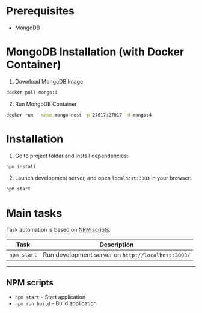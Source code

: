
# Prerequisites

- MongoDB

# MongoDB Installation (with Docker Container)

1. Download MongoDB Image
 ```sh
docker pull mongo:4
 ```

2. Run MongoDB Container
 ```sh
docker run --name mongo-nest -p 27017:27017 -d mongo:4
 ```

# Installation

1. Go to project folder and install dependencies:
 ```sh
 npm install
 ```

2. Launch development server, and open `localhost:3003` in your browser:
 ```sh
 npm start
 ```

# Main tasks

Task automation is based on [NPM scripts](https://docs.npmjs.com/misc/scripts).

Task                            | Description
--------------------------------|--------------------------------------------------------------------------------------
`npm start`                     | Run development server on `http://localhost:3003/`


----------

## NPM scripts

- `npm start` - Start application
- `npm run build` - Build application
